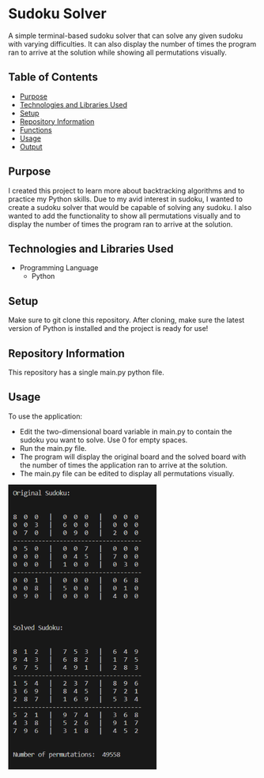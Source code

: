 # Sudoku Solver

A simple terminal-based sudoku solver that can solve any given sudoku with varying difficulties. It can also display the number of times the program ran to arrive at the solution while showing all permutations visually.


## Table of Contents
- [Purpose](#purpose)
- [Technologies and Libraries Used](#technologies-and-libraries-used)
- [Setup](#setup)
- [Repository Information](#repository-information)
- [Functions](#functions)
- [Usage](#usage)
- [Output](#output)


## Purpose
I created this project to learn more about backtracking algorithms and to practice my Python skills. Due to my avid interest in sudoku, I wanted to create a sudoku solver that would be capable of solving any sudoku. I also wanted to add the functionality to show all permutations visually and to display the number of times the program ran to arrive at the solution. 


## Technologies and Libraries Used
- Programming Language
    - Python

## Setup
Make sure to git clone this repository. After cloning, make sure the latest version of Python is installed and the project is ready for use!


## Repository Information
This repository has a single main.py python file.


## Usage
To use the application:
- Edit the two-dimensional board variable in main.py to contain the sudoku you want to solve. Use 0 for empty spaces.
- Run the main.py file.
- The program will display the original board and the solved board with the number of times the application ran to arrive at the solution.
- The main.py file can be edited to display all permutations visually.

<img src="image.png" width="300">
